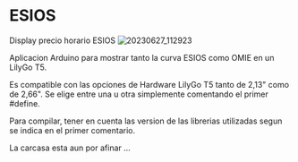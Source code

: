 # ESIOS
Display precio horario ESIOS 
![20230627_112923](https://github.com/cetrespeo/ESIOS/assets/14995096/ad554e90-e4c2-4e3c-bcb8-0f8cfedf11d3)

Aplicacion Arduino para mostrar tanto la curva ESIOS como OMIE en un LilyGo T5.

Es compatible con las opciones de Hardware LilyGo T5 tanto de 2,13" como de 2,66". Se elige entre una u otra simplemente comentando el primer #define.

Para compilar, tener en cuenta las version de las librerias utilizadas segun se indica en el primer comentario.

La carcasa esta aun por afinar ...
